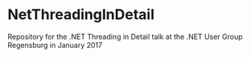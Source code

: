 # NetThreadingInDetail
Repository for the .NET Threading in Detail talk at the .NET User Group Regensburg in January 2017
